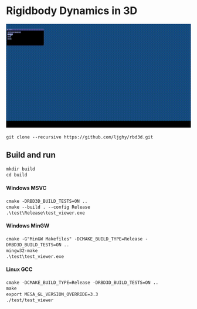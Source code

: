 # Rigidbody Dynamics in 3D

![Pyramid](https://github.com/ljghy/rbd3d/blob/master/res/pyramid.gif)

```
git clone --recursive https://github.com/ljghy/rbd3d.git
```

## Build and run

```
mkdir build
cd build
```

#### Windows MSVC

```
cmake -DRBD3D_BUILD_TESTS=ON ..
cmake --build . --config Release
.\test\Release\test_viewer.exe
```

#### Windows MinGW

```
cmake -G"MinGW Makefiles" -DCMAKE_BUILD_TYPE=Release -DRBD3D_BUILD_TESTS=ON ..
mingw32-make
.\test\test_viewer.exe
```

#### Linux GCC

```
cmake -DCMAKE_BUILD_TYPE=Release -DRBD3D_BUILD_TESTS=ON ..
make 
export MESA_GL_VERSION_OVERRIDE=3.3
./test/test_viewer
```
